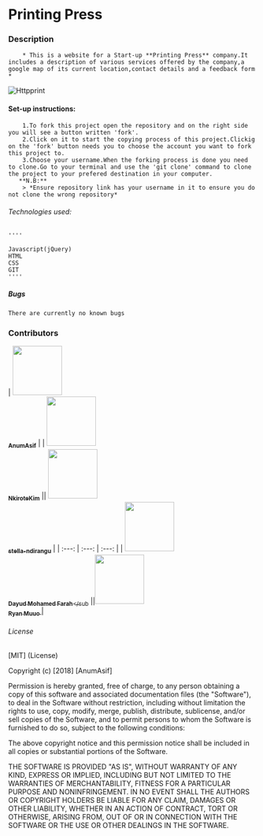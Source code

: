 # Printing Press

### Description
        * This is a website for a Start-up **Printing Press** company.It includes a description of various services offered by the company,a google map of its current location,contact details and a feedback form * 
![Httpprint](https://thumbs.gfycat.com/EnchantingGrandioseBluebottlejellyfish-max-1mb.gif)

#### Set-up instructions:
        1.To fork this project open the repository and on the right side you will see a button written 'fork'.
        2.Click on it to start the copying process of this project.Clickig on the 'fork' button needs you to choose the account you want to fork this project to.
        3.Choose your username.When the forking process is done you need to clone.Go to your terminal and use the 'git clone' command to clone the project to your prefered destination in your computer.
       **N.B:**
        > *Ensure repository link has your username in it to ensure you do not clone the wrong repository*

###### Technologies used:
    ''''

    Javascript(jQuery)
    HTML
    CSS
    GIT
    ''''

##### Bugs
    There are currently no known bugs

### Contributors

<!-- ALL-CONTRIBUTORS-LIST:START - Do not remove or modify this section -->
<!-- prettier-ignore -->

| [<img src="https://anumasif.github.io/portfolio/images/profile-pic.jpg" width="100px;"/> <br/> <sub>**AnumAsif**</sub>](https://github.com/AnumAsif) | | [<img src="https://avatars2.githubusercontent.com/u/43410875?s=460&v=4" width="100px;"/> <br/> <sub> **NkiroteKim**</sub>](https://github.com/NkiroteKim) || [<img src="https://stella-ndirangu.github.io/Portfolio/images/me2.jpg" width="100px;"/> <br/> <sub>**stella-ndirangu**</sub>](https://github.com/stella-ndirangu) |
| :---: | :---: | :---: |
| [<img src="https://avatars2.githubusercontent.com/u/8039543?s=460&v=4" width="100px;"/> <br/> <sub>**Dayud Mohamed Farah**</sub](https://github.com/jinka) ||[<img src="https://qmuuoryan.github.io/ryan-project/images/papi.jpg" width="100px;"/> <br/> <sub>**Ryan Muuo** </sub>](https://github.com/qmuuoryan) |
<!-- ALL-CONTRIBUTORS-LIST:END -->






###### License
[MIT] (License)

Copyright (c) [2018] [AnumAsif]

Permission is hereby granted, free of charge, to any person obtaining a copy
of this software and associated documentation files (the "Software"), to deal
in the Software without restriction, including without limitation the rights
to use, copy, modify, merge, publish, distribute, sublicense, and/or sell
copies of the Software, and to permit persons to whom the Software is
furnished to do so, subject to the following conditions:

The above copyright notice and this permission notice shall be included in all
copies or substantial portions of the Software.

THE SOFTWARE IS PROVIDED "AS IS", WITHOUT WARRANTY OF ANY KIND, EXPRESS OR
IMPLIED, INCLUDING BUT NOT LIMITED TO THE WARRANTIES OF MERCHANTABILITY,
FITNESS FOR A PARTICULAR PURPOSE AND NONINFRINGEMENT. IN NO EVENT SHALL THE
AUTHORS OR COPYRIGHT HOLDERS BE LIABLE FOR ANY CLAIM, DAMAGES OR OTHER
LIABILITY, WHETHER IN AN ACTION OF CONTRACT, TORT OR OTHERWISE, ARISING FROM,
OUT OF OR IN CONNECTION WITH THE SOFTWARE OR THE USE OR OTHER DEALINGS IN THE
SOFTWARE.
